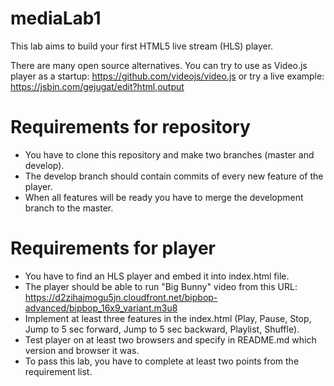 # mediaLab1

This lab aims to build your first HTML5 live stream (HLS) player.

There are many open source alternatives. You can try to use as Video.js player as a startup: https://github.com/videojs/video.js
or try a live example: https://jsbin.com/gejugat/edit?html,output

# Requirements for repository
  - You have to clone this repository and make two branches (master and develop).
  - The develop branch should contain commits of every new feature of the player.
  - When all features will be ready you have to merge the development branch to the master.

# Requirements for player
  - You have to find an HLS player and embed it into index.html file.
  - The player should be able to run "Big Bunny" video from this URL: https://d2zihajmogu5jn.cloudfront.net/bipbop-advanced/bipbop_16x9_variant.m3u8
  - Implement at least three features in the index.html (Play, Pause, Stop, Jump to 5 sec forward, Jump to 5 sec backward, Playlist, Shuffle).
  - Test player on at least two browsers and specify in README.md which version and browser it was.
  - To pass this lab, you have to complete at least two points from the requirement list.